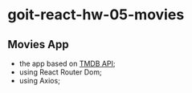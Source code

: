 # goit-react-hw-05-movies

## Movies App

- the app based on [TMDB API](https://www.themoviedb.org/documentation/api);
- using React Router Dom;
- using Axios;
